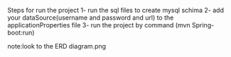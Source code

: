 Steps for run the project 
1- run the sql files to create mysql schima 
2- add your dataSource(username and password and url) to the applicationProperties file 
3- run the project by command (mvn Spring-boot:run)

note:look to the ERD diagram.png  